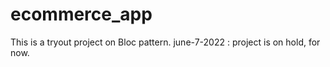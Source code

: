 # ecommerce_app

This is a tryout project on Bloc pattern. 
june-7-2022 : project is on hold, for now.
